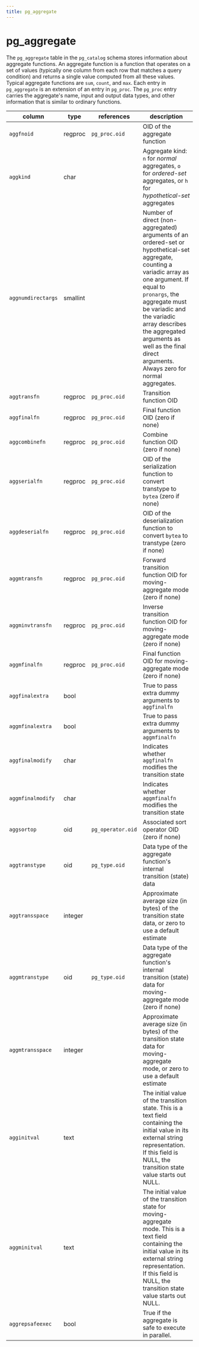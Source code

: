 ```yaml
---
title: pg_aggregate
---
```


# pg_aggregate

The `pg_aggregate` table in the `pg_catalog` schema stores information about aggregate functions. An aggregate function is a function that operates on a set of values (typically one column from each row that matches a query condition) and returns a single value computed from all these values. Typical aggregate functions are `sum`, `count`, and `max`. Each entry in `pg_aggregate` is an extension of an entry in `pg_proc`. The `pg_proc` entry carries the aggregate's name, input and output data types, and other information that is similar to ordinary functions.

|column|type|references|description|
|------|----|----------|-----------|
|`aggfnoid`|regproc|`pg_proc.oid`|OID of the aggregate function|
|`aggkind`|char| |Aggregate kind: `n` for *normal* aggregates, `o` for *ordered-set* aggregates, or `h` for *hypothetical-set* aggregates|
|`aggnumdirectargs`|smallint| |Number of direct (non-aggregated) arguments of an ordered-set or hypothetical-set aggregate, counting a variadic array as one argument. If equal to `pronargs`, the aggregate must be variadic and the variadic array describes the aggregated arguments as well as the final direct arguments. Always zero for normal aggregates.|
|`aggtransfn`|regproc|`pg_proc.oid`|Transition function OID|
|`aggfinalfn`|regproc|`pg_proc.oid`|Final function OID (zero if none)|
|`aggcombinefn`|regproc|`pg_proc.oid`|Combine function OID (zero if none)|
|`aggserialfn`|regproc|`pg_proc.oid`|OID of the serialization function to convert transtype to `bytea` (zero if none)|
|`aggdeserialfn`|regproc|`pg_proc.oid`|OID of the deserialization function to convert `bytea` to transtype (zero if none)|
|`aggmtransfn`|regproc|`pg_proc.oid`|Forward transition function OID for moving-aggregate mode (zero if none)|
|`aggminvtransfn`|regproc|`pg_proc.oid`|Inverse transition function OID for moving-aggregate mode (zero if none)|
|`aggmfinalfn`|regproc|`pg_proc.oid`|Final function OID for moving-aggregate mode (zero if none)|
|`aggfinalextra`|bool| |True to pass extra dummy arguments to `aggfinalfn`|
|`aggmfinalextra`|bool| |True to pass extra dummy arguments to `aggmfinalfn`|
|`aggfinalmodify`|char| |Indicates whether `aggfinalfn` modifies the transition state|
|`aggmfinalmodify`|char| |Indicates whether `aggmfinalfn` modifies the transition state|
|`aggsortop`|oid|`pg_operator.oid`|Associated sort operator OID (zero if none)|
|`aggtranstype`|oid|`pg_type.oid`|Data type of the aggregate function's internal transition (state) data|
|`aggtransspace`|integer| |Approximate average size (in bytes) of the transition state data, or zero to use a default estimate|
|`aggmtranstype`|oid|`pg_type.oid`|Data type of the aggregate function's internal transition (state) data for moving-aggregate mode (zero if none)|
|`aggmtransspace`|integer| |Approximate average size (in bytes) of the transition state data for moving-aggregate mode, or zero to use a default estimate|
|`agginitval`|text| |The initial value of the transition state. This is a text field containing the initial value in its external string representation. If this field is NULL, the transition state value starts out NULL.|
|`aggminitval`|text| |The initial value of the transition state for moving- aggregate mode. This is a text field containing the initial value in its external string representation. If this field is NULL, the transition state value starts out NULL.|
| `aggrepsafeexec` | bool | | True if the aggregate is safe to execute in parallel. |
